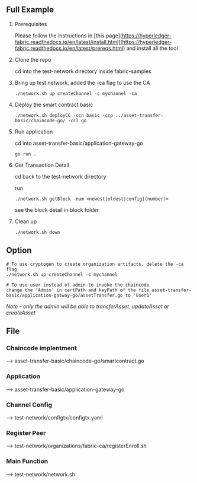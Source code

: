 ## Full Example

1. Prerequisites
    
   Please follow the instructions in [this page](https://hyperledger-fabric.readthedocs.io/en/latest/install.html](https://hyperledger-fabric.readthedocs.io/en/latest/prereqs.html) and install all the tool

2. Clone the repo
   
   cd into the test-network directory inside fabric-samples

3. Bring up test network, added the -ca flag to use the CA
   ```
   ./network.sh up createChannel -c mychannel -ca 
   ```

5. Deploy the smart contract basic 
   ```
   ./network.sh deployCC -ccn basic -ccp ../asset-transfer-basic/chaincode-go/ -ccl go
   ```

6. Run application
   
   cd into asset-transfer-basic/application-gateway-go
   ```
   go run .
   ```

7. Get Transaction Detail
    
   cd back to the test-network directory
   
   run 
   ```
   ./network.sh getBlock -num <newest|oldest|config|(number)>
   ```
   see the block detail in block folder

8. Clean up 
   ```
   ./network.sh down
   ```

## Option

   ```
   # To use cryptogen to create organization artifacts, delete the -ca flag
   ./network.sh up createChannel -c mychannel

   # To use user instead of admin to invoke the chaincode 
   change the 'Admin' in certPath and keyPath of the file asset-transfer-basic/application-gatway-go/assetTransfer.go to 'User1'
   ```

   *Note - only the admin will be able to transferAsset, updateAsset or createAsset*

## File

### Chaincode implentment 
--> asset-transfer-basic/chaincode-go/smartcontract.go
### Application
--> asset-transfer-basic/application-gateway-go
### Channel Config
--> test-network/configtx/configtx.yaml
### Register Peer
--> test-network/organizations/fabric-ca/registerEnroll.sh
### Main Function 
--> test-network/network.sh 





